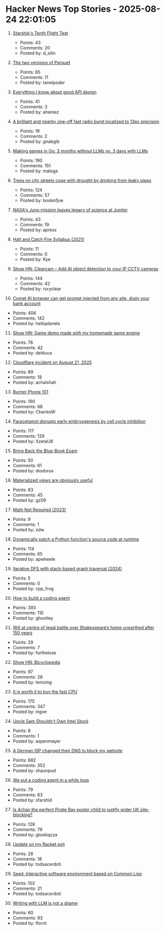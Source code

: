 # Hacker News Top Stories - 2025-08-24 22:01:05

1. [Starship's Tenth Flight Test](https://www.spacex.com/launches/starship-flight-10)
   - Points: 43
   - Comments: 20
   - Posted by: d_silin

2. [The two versions of Parquet](https://www.jeronimo.dev/the-two-versions-of-parquet/)
   - Points: 65
   - Comments: 11
   - Posted by: tanelpoder

3. [Everything I know about good API design](https://www.seangoedecke.com/good-api-design/)
   - Points: 41
   - Comments: 3
   - Posted by: ahamez

4. [A brilliant and nearby one-off fast radio burst localized to 13pc precision](https://iopscience.iop.org/article/10.3847/2041-8213/adf62f)
   - Points: 19
   - Comments: 2
   - Posted by: gnabgib

5. [Making games in Go: 3 months without LLMs vs. 3 days with LLMs](https://marianogappa.github.io/software/2025/08/24/i-made-two-card-games-in-go/)
   - Points: 190
   - Comments: 151
   - Posted by: maloga

6. [Trees on city streets cope with drought by drinking from leaky pipes](https://www.newscientist.com/article/2487804-trees-on-city-streets-cope-with-drought-by-drinking-from-leaky-pipes/)
   - Points: 124
   - Comments: 57
   - Posted by: bookofjoe

7. [NASA's Juno mission leaves legacy of science at Jupiter](https://www.scientificamerican.com/article/how-nasas-juno-probe-changed-everything-we-know-about-jupiter/)
   - Points: 43
   - Comments: 19
   - Posted by: apress

8. [Halt and Catch Fire Syllabus (2021)](https://bits.ashleyblewer.com/halt-and-catch-fire-syllabus/)
   - Points: 11
   - Comments: 0
   - Posted by: Kye

9. [Show HN: Clearcam – Add AI object detection to your IP CCTV cameras](https://github.com/roryclear/clearcam)
   - Points: 144
   - Comments: 42
   - Posted by: roryclear

10. [Comet AI browser can get prompt injected from any site, drain your bank account](https://twitter.com/zack_overflow/status/1959308058200551721)
   - Points: 406
   - Comments: 142
   - Posted by: helloplanets

11. [Show HN: Game demo made with my homemade game engine](https://reprobate.site/)
   - Points: 78
   - Comments: 42
   - Posted by: delduca

12. [Cloudflare incident on August 21, 2025](https://blog.cloudflare.com/cloudflare-incident-on-august-21-2025/)
   - Points: 89
   - Comments: 18
   - Posted by: achalshah

13. [Burner Phone 101](https://rebeccawilliams.info/burner-phone-101/)
   - Points: 190
   - Comments: 68
   - Posted by: CharlesW

14. [Paracetamol disrupts early embryogenesis by cell cycle inhibition](https://academic.oup.com/humrep/advance-article/doi/10.1093/humrep/deaf116/8234396)
   - Points: 117
   - Comments: 129
   - Posted by: XzetaU8

15. [Bring Back the Blue-Book Exam](https://www.chronicle.com/article/bring-back-the-blue-book-exam)
   - Points: 50
   - Comments: 61
   - Posted by: diodorus

16. [Materialized views are obviously useful](https://sophiebits.com/2025/08/22/materialized-views-are-obviously-useful)
   - Points: 83
   - Comments: 45
   - Posted by: gz09

17. [Math Not Required (2023)](https://programmersstone.blog/posts/math-not-required/)
   - Points: 9
   - Comments: 1
   - Posted by: zdw

18. [Dynamically patch a Python function's source code at runtime](https://ericmjl.github.io/blog/2025/8/23/wicked-python-trickery-dynamically-patch-a-python-functions-source-code-at-runtime/)
   - Points: 114
   - Comments: 65
   - Posted by: apwheele

19. [Iterative DFS with stack-based graph traversal (2024)](https://dwf.dev/blog/2024/09/23/2024/dfs-iterative-stack-based)
   - Points: 5
   - Comments: 0
   - Posted by: cpp_frog

20. [How to build a coding agent](https://ghuntley.com/agent/)
   - Points: 393
   - Comments: 110
   - Posted by: ghuntley

21. [Will at centre of legal battle over Shakespeare’s home unearthed after 150 years](https://www.theguardian.com/culture/2025/aug/21/will-at-centre-of-legal-battle-over-shakespeares-home-unearthed-after-150-years)
   - Points: 29
   - Comments: 7
   - Posted by: forthelose

22. [Show HN: Bicyclopedia](https://bicyclopedia.lemoing.ca/)
   - Points: 97
   - Comments: 28
   - Posted by: lemoing

23. [It is worth it to buy the fast CPU](https://blog.howardjohn.info/posts/buy-a-cpu/)
   - Points: 175
   - Comments: 347
   - Posted by: ingve

24. [Uncle Sam Shouldn't Own Intel Stock](https://www.wsj.com/opinion/uncle-sam-shouldnt-own-intel-stock-ccd6986d)
   - Points: 8
   - Comments: 1
   - Posted by: aspenmayer

25. [A German ISP changed their DNS to block my website](https://lina.sh/blog/telefonica-sabotages-me)
   - Points: 682
   - Comments: 352
   - Posted by: shaunpud

26. [We put a coding agent in a while loop](https://github.com/repomirrorhq/repomirror/blob/main/repomirror.md)
   - Points: 79
   - Comments: 63
   - Posted by: sfarshid

27. [Is 4chan the perfect Pirate Bay poster child to justify wider UK site-blocking?](https://torrentfreak.com/uk-govt-finds-ideal-pirate-bay-poster-boy-to-sell-blocking-of-non-pirate-sites-250824/)
   - Points: 128
   - Comments: 79
   - Posted by: gloxkiqcza

28. [Update on my Racket exit](https://blog.winny.tech/posts/update-on-my-racket-exit/)
   - Points: 28
   - Comments: 18
   - Posted by: todsacerdoti

29. [Seed: Interactive software environment based on Common Lisp](https://github.com/phantomics/seed)
   - Points: 102
   - Comments: 21
   - Posted by: todsacerdoti

30. [Writing with LLM is not a shame](https://reflexions.florianernotte.be/post/ai-transparency/)
   - Points: 60
   - Comments: 93
   - Posted by: flornt

